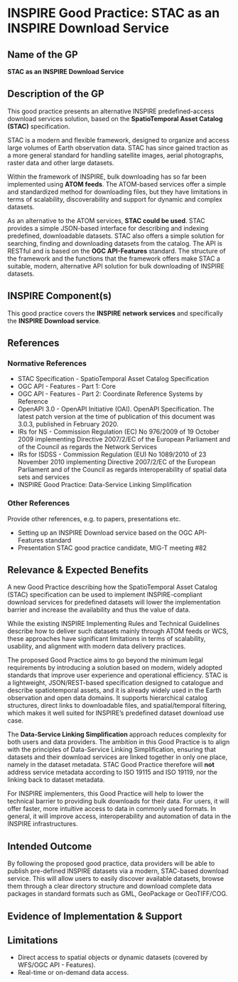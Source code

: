 # INSPIRE Good Practice: STAC as an INSPIRE Download Service

## Name of the GP
**STAC as an INSPIRE Download Service**  



## Description of the GP
This good practice presents an alternative INSPIRE predefined-access download services solution, based on the **SpatioTemporal Asset Catalog (STAC)** specification.

STAC is a modern and flexible framework, designed to organize and access large volumes of Earth observation data. STAC has since gained traction as a more general standard for handling satellite images, aerial photographs, raster data and other large datasets.

Within the framework of INSPIRE, bulk downloading has so far been implemented using **ATOM feeds**. The ATOM-based services offer a simple and standardized method for downloading files, but they have limitations in terms of scalability, discoverability and support for dynamic and complex datasets.

As an alternative to the ATOM services, **STAC could be used**. STAC provides a simple JSON-based interface for describing and indexing predefined, downloadable datasets. STAC also offers a simple solution for searching, finding and downloading datasets from the catalog. The API is RESTful and is based on the **OGC API-Features** standard. The structure of the framework and the functions that the framework offers make STAC a suitable, modern, alternative API solution for bulk downloading of INSPIRE datasets.


## INSPIRE Component(s)
This good practice covers the **INSPIRE network services** and specifically the **INSPIRE Download service**.


## References

### Normative References
- STAC Specification - SpatioTemporal Asset Catalog Specification
- OGC API - Features - Part 1: Core
- OGC API - Features - Part 2: Coordinate Reference Systems by Reference
- OpenAPI 3.0 - OpenAPI Initiative (OAI). OpenAPI Specification. The latest patch version at the time of publication of this document was 3.0.3, published in February 2020.
- IRs for NS - Commission Regulation (EC) No 976/2009 of 19 October 2009 implementing Directive 2007/2/EC of the European Parliament and of the Council as regards the Network Services
- IRs for ISDSS - Commission Regulation (EU) No 1089/2010 of 23 November 2010 implementing Directive 2007/2/EC of the European Parliament and of the Council as regards interoperability of spatial data sets and services
- INSPIRE Good Practice: Data-Service Linking Simplification

### Other References
Provide other references, e.g. to papers, presentations etc.
- Setting up an INSPIRE Download service based on the OGC API-Features standard
- Presentation STAC good practice candidate, MIG-T meeting #82


## Relevance & Expected Benefits
A new Good Practice describing how the SpatioTemporal Asset Catalog (STAC) specification can be used to implement INSPIRE-compliant download services for predefined datasets will lower the implementation barrier and increase the availability and thus the value of data.

While the existing INSPIRE Implementing Rules and Technical Guidelines describe how to deliver such datasets mainly through ATOM feeds or WCS, these approaches have significant limitations in terms of scalability, usability, and alignment with modern data delivery practices.

The proposed Good Practice aims to go beyond the minimum legal requirements by introducing a solution based on modern, widely adopted standards that improve user experience and operational efficiency. STAC is a lightweight, JSON/REST-based specification designed to catalogue and describe spatiotemporal assets, and it is already widely used in the Earth observation and open data domains. It supports hierarchical catalog structures, direct links to downloadable files, and spatial/temporal filtering, which makes it well suited for INSPIRE’s predefined dataset download use case.

The **Data-Service Linking Simplification** approach reduces complexity for both users and data providers. The ambition in this Good Practice is to align with the principles of Data-Service Linking Simplification, ensuring that datasets and their download services are linked together in only one place, namely in the dataset metadata. STAC Good Practice therefore will **not** address service metadata according to ISO 19115 and ISO 19119, nor the linking back to dataset metadata.

For INSPIRE implementers, this Good Practice will help to lower the technical barrier to providing bulk downloads for their data. For users, it will offer faster, more intuitive access to data in commonly used formats. In general, it will improve access, interoperability and automation of data in the INSPIRE infrastructures.


## Intended Outcome
By following the proposed good practice, data providers will be able to publish pre-defined INSPIRE datasets via a modern, STAC-based download service. This will allow users to easily discover available datasets, browse them through a clear directory structure and download complete data packages in standard formats such as GML, GeoPackage or GeoTIFF/COG.


## Evidence of Implementation & Support


## Limitations
- Direct access to spatial objects or dynamic datasets (covered by WFS/OGC API - Features).
- Real-time or on-demand data access.
